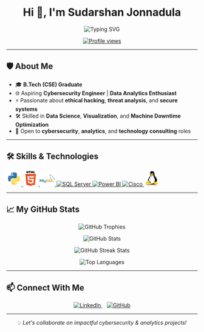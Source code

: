 <h1 align="center">Hi 👋, I'm Sudarshan Jonnadula</h1>

<p align="center">
  <img src="https://readme-typing-svg.herokuapp.com?font=Fira+Code&size=22&pause=1000&color=3B82F6&center=true&vCenter=true&width=600&lines=Cybersecurity+Enthusiast;Data+Analytics+Lover;B.Tech+(CSE)+Graduate;Let's+connect+and+build+together" alt="Typing SVG" />
</p>

<p align="center">
  <a href="https://github.com/sudarshan-96">
    <img src="https://komarev.com/ghpvc/?username=sudarshan-96&label=Profile%20views&color=0e75b6&style=flat" alt="Profile views"/>
  </a>
</p>

---

## 🛡️ About Me

- 🎓 **B.Tech (CSE) Graduate**  
- 🌐 Aspiring **Cybersecurity Engineer** | **Data Analytics Enthusiast**  
- ⚡ Passionate about **ethical hacking**, **threat analysis**, and **secure systems**  
- 🛠️ Skilled in **Data Science**, **Visualization**, and **Machine Downtime Optimization**  
- 💼 Open to **cybersecurity**, **analytics**, and **technology consulting** roles

---

## 🛠️ Skills & Technologies

<p align="left">
  <a href="https://www.python.org/" target="_blank"> 
    <img src="https://raw.githubusercontent.com/devicons/devicon/master/icons/python/python-original.svg" alt="Python" width="40" height="40"/> 
  </a> 
  <a href="https://www.w3.org/html/" target="_blank"> 
    <img src="https://raw.githubusercontent.com/devicons/devicon/master/icons/html5/html5-original-wordmark.svg" alt="HTML5" width="40" height="40"/> 
  </a> 
  <a href="https://www.mysql.com/" target="_blank"> 
    <img src="https://raw.githubusercontent.com/devicons/devicon/master/icons/mysql/mysql-original-wordmark.svg" alt="MySQL" width="40" height="40"/> 
  </a> 
  <a href="https://www.microsoft.com/en-us/sql-server/" target="_blank"> 
    <img src="https://www.svgrepo.com/show/303229/microsoft-sql-server-logo.svg" alt="SQL Server" width="40" height="40"/> 
  </a>
  <a href="https://powerbi.microsoft.com/" target="_blank"> 
    <img src="https://img.icons8.com/color/48/000000/power-bi.png" alt="Power BI" width="40" height="40"/>
  </a> 
  <a href="https://www.cisco.com/" target="_blank"> 
    <img src="https://cdn.worldvectorlogo.com/logos/cisco-2.svg" alt="Cisco" width="40" height="40"/>
  </a> 
  <a href="https://www.linux.org/" target="_blank"> 
    <img src="https://raw.githubusercontent.com/devicons/devicon/master/icons/linux/linux-original.svg" alt="Linux" width="40" height="40"/> 
  </a> 
</p>

---

## 📈 My GitHub Stats

<p align="center">
  <img src="https://github-profile-trophy.vercel.app/?username=sudarshan-96&theme=darkhub&no-frame=true&margin-w=15" alt="GitHub Trophies">
</p>

<p align="center">
  <img src="https://github-readme-stats.vercel.app/api?username=sudarshan-96&show_icons=true&theme=dark&locale=en" alt="GitHub Stats"/>
</p>

<p align="center">
  <img src="https://github-readme-streak-stats.herokuapp.com/?user=sudarshan-96&theme=dark" alt="GitHub Streak Stats"/>
</p>

<p align="center">
  <img src="https://github-readme-stats.vercel.app/api/top-langs/?username=sudarshan-96&layout=compact&theme=dark" alt="Top Languages"/>
</p>

---

## 📫 Connect With Me

<p align="center">
  <a href="https://www.linkedin.com/in/sudarshan-jonnadula-3100671aa/" target="_blank">
    <img src="https://img.icons8.com/color/48/000000/linkedin.png" alt="LinkedIn"/>
  </a> 
  &nbsp;&nbsp;
  <a href="https://github.com/sudarshan-96" target="_blank">
    <img src="https://img.icons8.com/ios-glyphs/40/ffffff/github.png" alt="GitHub"/>
  </a>
</p>

---

<p align="center">💡 <i>Let's collaborate on impactful cybersecurity & analytics projects!</i></p>
